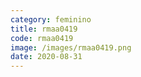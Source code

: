 ```yaml
---
category: feminino
title: rmaa0419
code: rmaa0419
image: /images/rmaa0419.png
date: 2020-08-31
---
```

